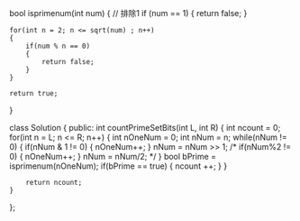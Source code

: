 bool isprimenum(int num)
{
    // 排除1
	if (num == 1)
	{
		return false;
	}

    
    for(int n = 2; n <= sqrt(num) ; n++)
    {
        if(num % n == 0)
        {
            return false;
        }
    }
    
    return true;
}

class Solution {
public:
    int countPrimeSetBits(int L, int R) {
        int ncount = 0;
        for(int n = L; n <= R; n++)
        {
            int nOneNum = 0;
            int nNum = n;
            while(nNum != 0)
            {
                if(nNum & 1 != 0)
                {
                    nOneNum++;
                }
                nNum = nNum >> 1;
                /*
                if(nNum%2 != 0)
                {
                    nOneNum++;
                }
                nNum = nNum/2;
                */
            }
            bool bPrime = isprimenum(nOneNum);
            if(bPrime == true)
            {
                ncount ++;
            }
        }
        
        return ncount;
    }
};
